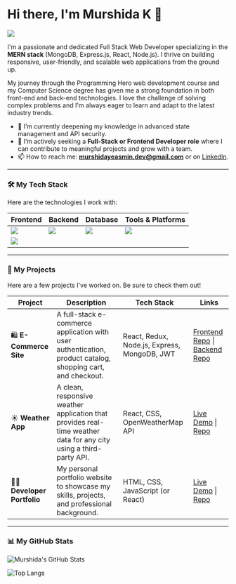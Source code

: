 # Hi there, I'm Murshida K 👋

<a href="https://www.linkedin.com/in/murshida2023/"><img src="https://img.shields.io/badge/LinkedIn-murshida2023-0077B5?style=for-the-badge&logo=linkedin&logoColor=white" /></a>

I'm a passionate and dedicated Full Stack Web Developer specializing in the **MERN stack** (MongoDB, Express.js, React, Node.js). I thrive on building responsive, user-friendly, and scalable web applications from the ground up.

My journey through the Programming Hero web development course and my Computer Science degree has given me a strong foundation in both front-end and back-end technologies. I love the challenge of solving complex problems and I'm always eager to learn and adapt to the latest industry trends.

- 🌱 I’m currently deepening my knowledge in advanced state management and API security.
- 🚀 I’m actively seeking a **Full-Stack or Frontend Developer role** where I can contribute to meaningful projects and grow with a team.
- 📫 How to reach me: **murshidayeasmin.dev@gmail.com** or on [LinkedIn](https://www.linkedin.com/in/murshida2023/).

---

### 🛠️ My Tech Stack

Here are the technologies I work with:

| Frontend                                                                                                                                                                                          | Backend                                                                                                                                             | Database                                                                                                                  | Tools & Platforms                                                                                                                                                                                 |
| ------------------------------------------------------------------------------------------------------------------------------------------------------------------------------------------------- | --------------------------------------------------------------------------------------------------------------------------------------------------- | ------------------------------------------------------------------------------------------------------------------------- | ------------------------------------------------------------------------------------------------------------------------------------------------------------------------------------------------- |
| <img src="https://skillicons.dev/icons?i=react,redux,javascript,html,css" />                                                                                                                      | <img src="https://skillicons.dev/icons?i=nodejs,express" />                                                                                         | <img src="https://skillicons.dev/icons?i=mongodb" />                                                                      | <img src="https://skillicons.dev/icons?i=git,github,vscode,postman,firebase,heroku,netlify" />                                                                                                      |
| <img src="https://skillicons.dev/icons?i=tailwind,bootstrap,figma" />                                                                                                                             | &nbsp;                                                                                                                                              | &nbsp;                                                                                                                    | &nbsp;                                                                                                                                                                                            |

---

### 🚀 My Projects

Here are a few projects I've worked on. Be sure to check them out!

<!-- 
    IMPORTANT: 
    1.  Replace the project descriptions with your own.
    2.  Add the LIVE DEMO link after you deploy them (using Vercel, Netlify, or Heroku). This is the most important part!
    3.  Make sure the repo link is correct.
-->

| Project                                                      | Description                                                                                             | Tech Stack                                                     | Links                                                                                                                                |
| ------------------------------------------------------------ | ------------------------------------------------------------------------------------------------------- | -------------------------------------------------------------- | ------------------------------------------------------------------------------------------------------------------------------------ |
| 🛍️ **E-Commerce Site**                                        | A full-stack e-commerce application with user authentication, product catalog, shopping cart, and checkout. | React, Redux, Node.js, Express, MongoDB, JWT                   | [Frontend Repo](https://github.com/talentdev285/e-commerce-frontend) \| [Backend Repo](https://github.com/talentdev285/e-commerce-backend) |
| ☀️ **Weather App**                                            | A clean, responsive weather application that provides real-time weather data for any city using a third-party API. | React, CSS, OpenWeatherMap API                                 | [Live Demo](https://github.com/talentdev285/weather-app) \| [Repo](https://github.com/talentdev285/weather-app)                      |
| 🧑‍💻 **Developer Portfolio**                                   | My personal portfolio website to showcase my skills, projects, and professional background.           | HTML, CSS, JavaScript (or React)                               | [Live Demo](https://github.com/talentdev285/portfolio) \| [Repo](https://github.com/talentdev285/portfolio)                          |

---

### 📊 My GitHub Stats

![Murshida's GitHub Stats](https://github-readme-stats.vercel.app/api?username=talentdev285&show_icons=true&theme=radical&hide_border=true&count_private=true)

![Top Langs](https://github-readme-stats.vercel.app/api/top-langs/?username=talentdev285&layout=compact&theme=radical&hide_border=true)
